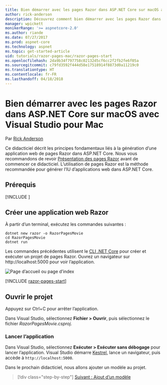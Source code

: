 ```yaml
---
title: Bien démarrer avec les pages Razor dans ASP.NET Core sur macOS avec Visual Studio pour Mac
author: rick-anderson
description: Découvrez comment bien démarrer avec les pages Razor dans ASP.NET Core à l’aide de Visual Studio pour Mac.
manager: wpickett
monikerRange: '>= aspnetcore-2.0'
ms.author: riande
ms.date: 07/27/2017
ms.prod: aspnet-core
ms.technology: aspnet
ms.topic: get-started-article
uid: tutorials/razor-pages-mac/razor-pages-start
ms.openlocfilehash: 2da9b34f797758c02132d5cf6cc2f2fb2fe6f05a
ms.sourcegitcommit: c79fd3592f444d58e17518914f8873d0a11219c0
ms.translationtype: HT
ms.contentlocale: fr-FR
ms.lasthandoff: 04/18/2018
---
```

# <a name="get-started-with-razor-pages-in-aspnet-core-on-macos-with-visual-studio-for-mac"></a>Bien démarrer avec les pages Razor dans ASP.NET Core sur macOS avec Visual Studio pour Mac

Par [Rick Anderson](https://twitter.com/RickAndMSFT)

Ce didacticiel décrit les principes fondamentaux liés à la génération d’une application web de pages Razor dans ASP.NET Core. Nous vous recommandons de revoir [Présentation des pages Razor](xref:mvc/razor-pages/index) avant de commencer ce didacticiel. L’utilisation de pages Razor est la méthode recommandée pour générer l’IU d’applications web dans ASP.NET Core.

## <a name="prerequisites"></a>Prérequis

[!INCLUDE [](~/includes/net-core-prereqs-macos.md)]

## <a name="create-a-razor-web-app"></a>Créer une application web Razor

À partir d’un terminal, exécutez les commandes suivantes :

```console
dotnet new razor -o RazorPagesMovie
cd RazorPagesMovie
dotnet run
```

Les commandes précédentes utilisent le [CLI .NET Core](https://docs.microsoft.com/dotnet/core/tools/dotnet) pour créer et exécuter un projet de pages Razor. Ouvrez un navigateur sur http://localhost:5000 pour voir l’application.

![Page d’accueil ou page d’index](../razor-pages/razor-pages-start/_static/home.png)

[!INCLUDE [razor-pages-start](../../includes/RP/razor-pages-start.md)]

## <a name="open-the-project"></a>Ouvrir le projet

Appuyez sur Ctrl+C pour arrêter l’application.

Dans Visual Studio, sélectionnez **Fichier > Ouvrir**, puis sélectionnez le fichier *RazorPagesMovie.csproj*.

### <a name="launch-the-app"></a>Lancer l’application

Dans Visual Studio, sélectionnez **Exécuter > Exécuter sans débogage** pour lancer l’application. Visual Studio démarre [Kestrel](xref:fundamentals/servers/kestrel), lance un navigateur, puis accède à `http://localhost:5000`.

Dans le prochain didacticiel, nous allons ajouter un modèle au projet.

> [!div class="step-by-step"]
> [Suivant : Ajout d’un modèle](xref:tutorials/razor-pages-mac/model)
